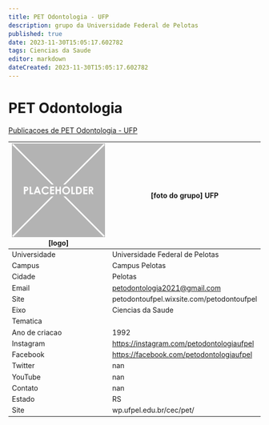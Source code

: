 ```yaml
---
title: PET Odontologia - UFP
description: grupo da Universidade Federal de Pelotas
published: true
date: 2023-11-30T15:05:17.602782
tags: Ciencias da Saude
editor: markdown
dateCreated: 2023-11-30T15:05:17.602782
---
```


# PET Odontologia

[Publicacoes de PET Odontologia - UFP](/atividade/187PETOdontologiaUFP/feed)

| ![placeholder.png](/placeholder.png) [logo] | [foto do grupo] UFP         |
| ------------------------------------------- | ------------------------------------------------- |
| Universidade                                | Universidade Federal de Pelotas      |
| Campus                                      | Campus Pelotas            |
| Cidade                                      | Pelotas             |
| Email                                       | petodontologia2021@gmail.com             |
| Site                                        | petodontoufpel.wixsite.com/petodontoufpel              |
| Eixo                                        | Ciencias da Saude              |
| Tematica                                    |           |
| Ano de criacao                              | 1992        |
| Instagram                                   | https://instagram.com/petodontologiaufpel         |
| Facebook                                    | https://facebook.com/petodontologiaufpel          |
| Twitter                                     | nan           |
| YouTube                                     | nan           |
| Contato                                     | nan         |
| Estado                                      |  RS            |
| Site                                        | wp.ufpel.edu.br/cec/pet/ |
